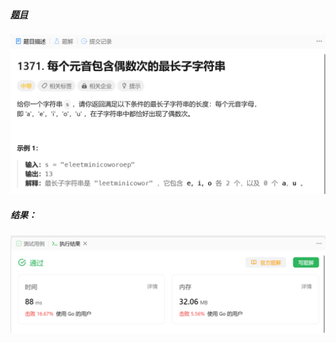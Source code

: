 ##### [题目](https://leetcode.cn/problems/find-the-longest-substring-containing-vowels-in-even-counts/)
![pic](img.png)
##### 结果：
![pic](result.png)